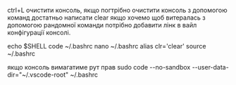ctrl+L очистити консоль, якщо погтрібно очистити консоль з допомогою команд достатньо написати clear якщо хочемо щоб витералась з допомогою рандомної команди потрібно добавити лінк в вайл конфігурації консолі.

echo $SHELL
code ~/.bashrc
nano ~/.bashrc
alias clr='clear'
source ~/.bashrc

якщо консоль вимагатиме рут прав
sudo code --no-sandbox --user-data-dir="~/.vscode-root" ~/.bashrc

